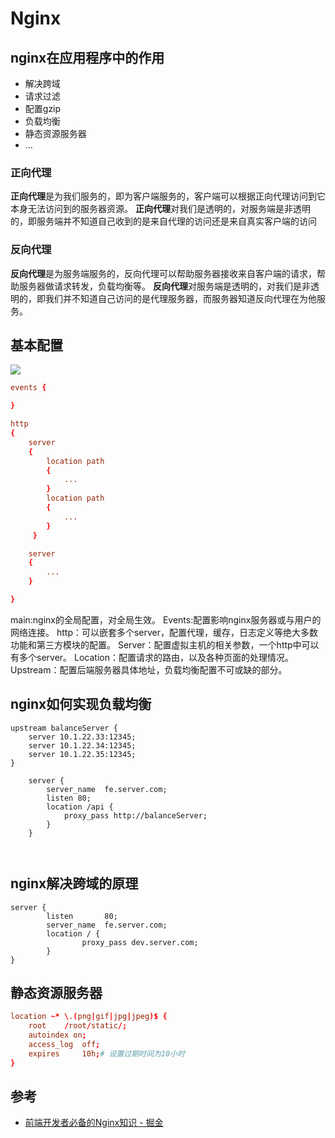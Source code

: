 # Nginx
## nginx在应用程序中的作用
* 解决跨域
* 请求过滤
* 配置gzip
* 负载均衡
* 静态资源服务器
* …

### 正向代理
**正向代理**是为我们服务的，即为客户端服务的，客户端可以根据正向代理访问到它本身无法访问到的服务器资源。
**正向代理**对我们是透明的，对服务端是非透明的，即服务端并不知道自己收到的是来自代理的访问还是来自真实客户端的访问

### 反向代理

**反向代理**是为服务端服务的，反向代理可以帮助服务器接收来自客户端的请求，帮助服务器做请求转发，负载均衡等。
**反向代理**对服务端是透明的，对我们是非透明的，即我们并不知道自己访问的是代理服务器，而服务器知道反向代理在为他服务。


## 基本配置
![](https://user-gold-cdn.xitu.io/2019/3/11/1696a118b4910728?imageView2/0/w/1280/h/960/ignore-error/1)

```conf
events { 

}

http 
{
    server
    { 
        location path
        {
            ...
        }
        location path
        {
            ...
        }
     }

    server
    {
        ...
    }

}


```

main:nginx的全局配置，对全局生效。
Events:配置影响nginx服务器或与用户的网络连接。
http：可以嵌套多个server，配置代理，缓存，日志定义等绝大多数功能和第三方模块的配置。
Server：配置虚拟主机的相关参数，一个http中可以有多个server。
Location：配置请求的路由，以及各种页面的处理情况。
Upstream：配置后端服务器具体地址，负载均衡配置不可或缺的部分。

## nginx如何实现负载均衡
```
upstream balanceServer {
    server 10.1.22.33:12345;
    server 10.1.22.34:12345;
    server 10.1.22.35:12345;
}

    server {
        server_name  fe.server.com;
        listen 80;
        location /api {
            proxy_pass http://balanceServer;
        }
    }



```


## nginx解决跨域的原理
```
server {
        listen       80;
        server_name  fe.server.com;
        location / {
                proxy_pass dev.server.com;
        }
}

```

## 静态资源服务器
```conf
location ~* \.(png|gif|jpg|jpeg)$ {
    root    /root/static/;  
    autoindex on;
    access_log  off;
    expires     10h;# 设置过期时间为10小时          
}

```


## 参考
 * [前端开发者必备的Nginx知识 - 掘金](https://juejin.im/post/5c85a64d6fb9a04a0e2e038c#heading-11)
